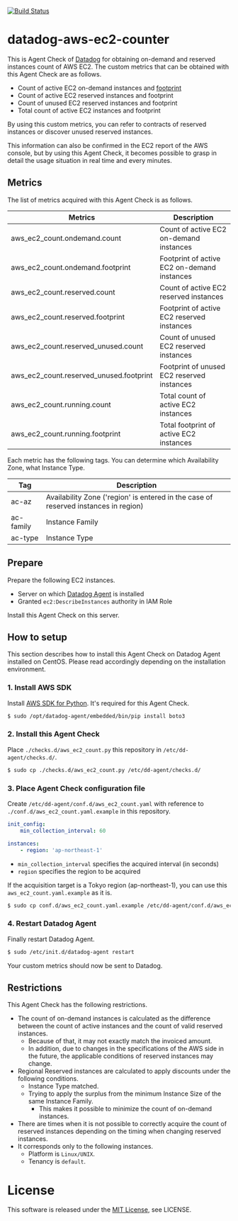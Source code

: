 [![Build Status](https://travis-ci.org/mounemoi/datadog-aws-ec2-counter.svg?branch=master)](https://travis-ci.org/mounemoi/datadog-aws-ec2-counter)

# datadog-aws-ec2-counter
This is Agent Check of [Datadog](https://www.datadoghq.com/) for obtaining on-demand and reserved instances count of AWS EC2.
The custom metrics that can be obtained with this Agent Check are as follows.

- Count of active EC2 on-demand instances and [footprint](http://docs.aws.amazon.com/AWSEC2/latest/UserGuide/ri-modification-instancemove.html)
- Count of active EC2 reserved instances and footprint
- Count of unused EC2 reserved instances and footprint
- Total count of active EC2 instances and footprint

By using this custom metrics, you can refer to contracts of reserved instances or discover unused reserved instances.

This information can also be confirmed in the EC2 report of the AWS console, but by using this Agent Check, it becomes possible to grasp in detail the usage situation in real time and every minutes.

## Metrics

The list of metrics acquired with this Agent Check is as follows.

| Metrics | Description |
|-|-|
| aws_ec2_count.ondemand.count | Count of active EC2 on-demand instances |
| aws_ec2_count.ondemand.footprint | Footprint of active EC2 on-demand instances |
| aws_ec2_count.reserved.count | Count of active EC2 reserved instances |
| aws_ec2_count.reserved.footprint | Footprint of active EC2 reserved instances |
| aws_ec2_count.reserved_unused.count | Count of unused EC2 reserved instances |
| aws_ec2_count.reserved_unused.footprint | Footprint of unused EC2 reserved instances |
| aws_ec2_count.running.count | Total count of active EC2 instances |
| aws_ec2_count.running.footprint | Total footprint of active EC2 instances |

Each metric has the following tags. You can determine which Availability Zone, what Instance Type.

| Tag | Description |
|-|-|
| ac-az | Availability Zone ('region' is entered in the case of reserved instances in region) |
| ac-family | Instance Family |
| ac-type | Instance Type |

## Prepare

Prepare the following EC2 instances.

- Server on which [Datadog Agent](http://docs.datadoghq.com/guides/basic_agent_usage/) is installed
- Granted `ec2:DescribeInstances` authority in IAM Role

Install this Agent Check on this server.

## How to setup

This section describes how to install this Agent Check on Datadog Agent installed on CentOS. Please read accordingly depending on the installation environment.

### 1. Install AWS SDK

Install [AWS SDK for Python](https://aws.amazon.com/sdk-for-python/). It's required for this Agent Check.

```bash
$ sudo /opt/datadog-agent/embedded/bin/pip install boto3
```

### 2. Install this Agent Check
Place `./checks.d/aws_ec2_count.py` this repository in `/etc/dd-agent/checks.d/`.

```bash
$ sudo cp ./checks.d/aws_ec2_count.py /etc/dd-agent/checks.d/
```

### 3. Place Agent Check configuration file
Create `/etc/dd-agent/conf.d/aws_ec2_count.yaml` with reference to `./conf.d/aws_ec2_count.yaml.example` in this repository.

```yaml:aws_ec2_count.yaml
init_config:
    min_collection_interval: 60

instances:
    - region: 'ap-northeast-1'
```

- `min_collection_interval` specifies the acquired interval (in seconds)
- `region` specifies the region to be acquired

If the acquisition target is a Tokyo region (ap-northeast-1), you can use this `aws_ec2_count.yaml.example` as it is.

```bash
$ sudo cp conf.d/aws_ec2_count.yaml.example /etc/dd-agent/conf.d/aws_ec2_count.yaml
```

### 4. Restart Datadog Agent
Finally restart Datadog Agent.

```bash
$ sudo /etc/init.d/datadog-agent restart
```

Your custom metrics should now be sent to Datadog.

## Restrictions
This Agent Check has the following restrictions.

- The count of on-demand instances is calculated as the difference between the count of active instances and the count of valid reserved instances.
    - Because of that, it may not exactly match the invoiced amount.
    - In addition, due to changes in the specifications of the AWS side in the future, the applicable conditions of reserved instances may change.
- Regional Reserved instances are calculated to apply discounts under the following conditions.
    - Instance Type matched.
    - Trying to apply the surplus from the minimum Instance Size of the same Instance Family.
        - This makes it possible to minimize the count of on-demand instances.
- There are times when it is not possible to correctly acquire the count of reserved instances depending on the timing when changing reserved instances.
- It corresponds only to the following instances.
    - Platform is `Linux/UNIX`.
    - Tenancy is `default`.

# License
This software is released under the [MIT License](http://opensource.org/licenses/MIT), see LICENSE.

